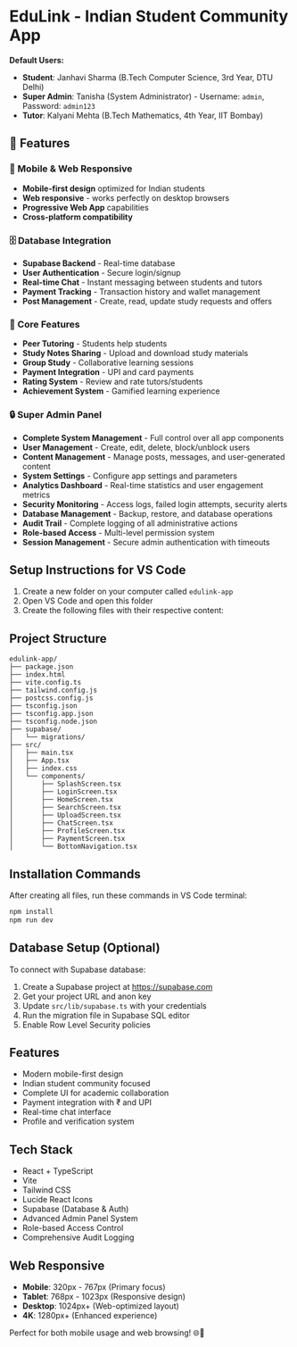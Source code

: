 # EduLink - Indian Student Community App

**Default Users:**
- **Student**: Janhavi Sharma (B.Tech Computer Science, 3rd Year, DTU Delhi)
- **Super Admin**: Tanisha (System Administrator) - Username: `admin`, Password: `admin123`
- **Tutor**: Kalyani Mehta (B.Tech Mathematics, 4th Year, IIT Bombay)

## 🚀 Features

### 📱 Mobile & Web Responsive
- **Mobile-first design** optimized for Indian students
- **Web responsive** - works perfectly on desktop browsers
- **Progressive Web App** capabilities
- **Cross-platform compatibility**

### 🗄️ Database Integration
- **Supabase Backend** - Real-time database
- **User Authentication** - Secure login/signup
- **Real-time Chat** - Instant messaging between students and tutors
- **Payment Tracking** - Transaction history and wallet management
- **Post Management** - Create, read, update study requests and offers

### 🎯 Core Features
- **Peer Tutoring** - Students help students
- **Study Notes Sharing** - Upload and download study materials
- **Group Study** - Collaborative learning sessions
- **Payment Integration** - UPI and card payments
- **Rating System** - Review and rate tutors/students
- **Achievement System** - Gamified learning experience

### 🔒 Super Admin Panel
- **Complete System Management** - Full control over all app components
- **User Management** - Create, edit, delete, block/unblock users
- **Content Management** - Manage posts, messages, and user-generated content
- **System Settings** - Configure app settings and parameters
- **Analytics Dashboard** - Real-time statistics and user engagement metrics
- **Security Monitoring** - Access logs, failed login attempts, security alerts
- **Database Management** - Backup, restore, and database operations
- **Audit Trail** - Complete logging of all administrative actions
- **Role-based Access** - Multi-level permission system
- **Session Management** - Secure admin authentication with timeouts

## Setup Instructions for VS Code

1. Create a new folder on your computer called `edulink-app`
2. Open VS Code and open this folder
3. Create the following files with their respective content:

## Project Structure
```
edulink-app/
├── package.json
├── index.html
├── vite.config.ts
├── tailwind.config.js
├── postcss.config.js
├── tsconfig.json
├── tsconfig.app.json
├── tsconfig.node.json
├── supabase/
│   └── migrations/
├── src/
│   ├── main.tsx
│   ├── App.tsx
│   ├── index.css
│   └── components/
│       ├── SplashScreen.tsx
│       ├── LoginScreen.tsx
│       ├── HomeScreen.tsx
│       ├── SearchScreen.tsx
│       ├── UploadScreen.tsx
│       ├── ChatScreen.tsx
│       ├── ProfileScreen.tsx
│       ├── PaymentScreen.tsx
│       └── BottomNavigation.tsx
```


## Installation Commands
After creating all files, run these commands in VS Code terminal:

```bash
npm install
npm run dev
```

## Database Setup (Optional)
To connect with Supabase database:

1. Create a Supabase project at https://supabase.com
2. Get your project URL and anon key
3. Update `src/lib/supabase.ts` with your credentials
4. Run the migration file in Supabase SQL editor
5. Enable Row Level Security policies

## Features
- Modern mobile-first design
- Indian student community focused
- Complete UI for academic collaboration
- Payment integration with ₹ and UPI
- Real-time chat interface
- Profile and verification system

## Tech Stack
- React + TypeScript
- Vite
- Tailwind CSS
- Lucide React Icons
- Supabase (Database & Auth)
- Advanced Admin Panel System
- Role-based Access Control
- Comprehensive Audit Logging

## Web Responsive
- **Mobile**: 320px - 767px (Primary focus)
- **Tablet**: 768px - 1023px (Responsive design)
- **Desktop**: 1024px+ (Web-optimized layout)
- **4K**: 1280px+ (Enhanced experience)

Perfect for both mobile usage and web browsing! 🌐📱